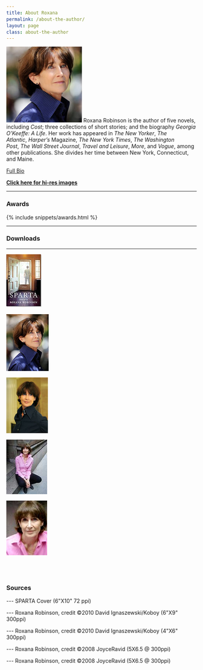 ```yaml
---
title: About Roxana
permalink: /about-the-author/
layout: page
class: about-the-author
---
```

![Roxana](../assets/img/Roxana-ROBINSON-14-c-David-Ignaszewski-koboy_LG-200x200.jpg) Roxana Robinson is the author of five novels, including *Cost*; three collections of short stories; and the biography *Georgia O’Keeffe: A Life*. Her work has appeared in *The New Yorker*, *The Atlantic*, *Harper’s* Magazine, *The New York Times*, *The Washington Post*, *The Wall Street Journal*, *Travel and Leisure*, *More*, and *Vogue*, among other publications. She divides her time between New York, Connecticut, and Maine.  

[Full Bio](/biography/) 

[**Click here for hi-res images**](#downloads)

--- 

### Awards

{% include snippets/awards.html %}

---

### Downloads

---

[![SPARTA Cover](../assets/img/sparta_robinson_95x140.jpg)](../assets/img/sparta_robinson_275x400.jpg)

[*![Roxana Robinson Portrait](../assets/img/Roxana-ROBINSON-14-c-David-Ignaszewski-koboy.jpg)*](../assets/img/Roxana-ROBINSON-14David-Ignaszewski-koboy_LG.jpg "Cost Jacket Cover Roxana Robinson")

[*![Roxana Robinson Portrait](../assets/img/Roxana-ROBINSON-11-David-Ignaszewski-koboy_thumb.jpg)*](../assets/img/Roxana-ROBINSON-14-c-David-Ignaszewski-koboy_LG.jpg "Cost  Jacket Cover Roxana Robinson")

[![](../assets/img/Robinson_thmb_JoyceRavid.jpg)](../assets/img/Robinson_JoyceRavid.jpg)

[![](../assets/img/Robinson2_thmb_JoyceRavid.jpg)](../assets/img/Robinson2_JoyceRavid.jpg)


<div style="width:100%;clear:both;margin:2em 0;">&nbsp;</div>


### Sources


--- SPARTA Cover (6"X10" 72 ppi)

--- Roxana Robinson, credit ©2010 David Ignaszewski/Koboy (6"X9" 300ppi)

--- Roxana Robinson, credit ©2010 David Ignaszewski/Koboy (4"X6" 300ppi)

--- Roxana Robinson, credit ©2008 JoyceRavid (5X6.5 @ 300ppi)

--- Roxana Robinson, credit ©2008 JoyceRavid (5X6.5 @ 300ppi)




